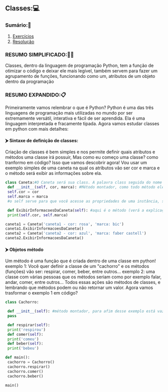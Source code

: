 ## Classes:💻

### Sumário:🧐
1. [Exercícios](classes_exercícios.md)
2. [Resolução](classes_resolução.md)

### RESUMO SIMPLIFICADO:🤏🏻
Classes, dentro da linguagem de programação Python, tem a função de otimizar o código e deixar ele mais legível, também servem para fazer um agrupamento de funções, funcionando como um, atributos de um objeto dentro da programação

### RESUMO EXPANDIDO:📋
Primeiramente vamos relembrar o que é Python?
 Python é uma das três linguagens de programação mais utilizadas no mundo por ser extremamente versátil, interativa e fácil de ser aprendida.
Ela é uma linguagem interpretada e fracamente tipada. Agora vamos estudar classes em python com mais detalhes:

#### ⮞ Sintaxe de definição de classes:

   Criação de classes é bem simples e nos permite definir quais atributos e métodos uma classe
irá possuir, Mas como eu começo uma classe? como tranformo em código? Isso que vamos
descobrir agora!
   Vou usar um exemplo simples de uma caneta na qual os atributos vão ser cor e marca e o
método será exibir as informações sobre ela.
```python
class Caneta:#O Caneta será sua class. A palavra class seguida do nome da classe, por convenção a primeira letra se usa letra maiúscula
 def __init__(self, cor, marca): #Método montador, como todo método ele precisa receber self como argumento e esse método o nome dele é padrão que é "duas anderlaines init 2 anderlaines" e ele também recebe os atributos da classe que nesse exemplo é a cor e marca.
 self.cor = cor
 self.marca = marca
 #o self serve para que você acesse as propriedades de uma instância, sejam elas propriedades ou métodos

 def ExibirInformacoesDaCaneta(self): #aqui é o método (verá a explicação mais detalhada sobre ele mais em baixo)
 print(self.cor, self.marca)

caneta1 = Caneta('caneta1 - cor: rosa', 'marca: bic')
caneta1.ExibirInformacoesDaCaneta()
caneta2 = Caneta('caneta2 - cor: azul', 'marca: faber castell')
caneta2.ExibirInformacoesDaCaneta()
```
#### ⮞ Objetos método
   Um método é uma função que é criada dentro de uma classe em python!
exemplo 1: Você quer definir a classe de um "cachorro" e os métodos (funções) vão ser: respirar, comer, beber, entre outros...
exemplo 2: uma classe com várias pessoas que os métodos seriam como por exemplo falar, andar, comer, entre outros... Todos essas ações são métodos de classes, e lembrando que métodos podem ou não retornar um valor.
Agora vamos trasformar o exemplo 1 em código?
```python
class Cachorro:

 def __init__(self): #método montador, para afim desse exemplo está vazio
 pass

 def respirar(self):
 print('respirou')
 def comer(self):
 print('comeu')
 def beber(self):
 print('bebeu')

def main():
 cachorro = Cachorro()
 cachorro.respirar()
 cachorro.comer()
 cachorro.beber()

main()
```
